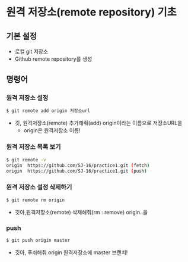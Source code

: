 # 원격 저장소(remote repository) 기초

## 기본 설정

- 로컬 git 저장소
- Github remote repository를 생성

## 명령어

### 원격 저장소 설정

```bash
$ git remote add origin 저장소url
```

- 깃, 원격저장소(remote) 추가해줘(add) origin이라는 이름으로 저장소URL을
  - origin은 원격저장소 이름!

### 원격 저장소 목록 보기

```bash
$ git remote -v
origin  https://github.com/SJ-16/practice1.git (fetch)
origin  https://github.com/SJ-16/practice1.git (push)
```

### 원격 저장소 설정 삭제하기

```bash
$ git remote rm origin
```

- 깃아,원격저장소(remote) 삭제해줘(rm : remove) origin..을

### push

```bash
$ git push origin master
```

- 깃아, 푸쉬해줘 origin 원격저장소에 master 브랜치!